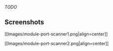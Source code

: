 _TODO_

## Screenshots

[[Images/module-port-scanner1.png|align=center]]

[[Images/module-port-scanner2.png|align=center]]
